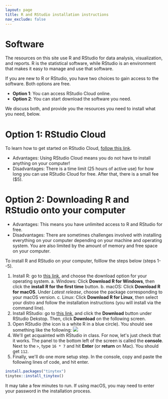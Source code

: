 ```yaml
---
layout: page
title: R and RStudio installation instructions
nav_exclude: false
---
```


# Software 

The resources on this site use R and RStudio for data analysis, visualization, and reports. R is the statistical software, while RStudio is an environment that makes it easy to manage and use that software. 

If you are new to R or RStudio, you have two choices to gain access to the software. Both options are free. 

- **Option 1**: You can access RStudio Cloud online.
- **Option 2**: You can start download the software you need.
     
We discuss both, and provide you the resources you need to install what you need, below. 

# Option 1: RStudio Cloud

To learn how to get started on RStudio Cloud, [follow this link](https://datafest-prep.github.io//slides/RStudioCloud.html). 

- Advantages: Using RStudio Cloud means you do not have to install anything on your computer! 
- Disadvantages: There is a time limit (25 hours of active use) for how long you can use RStudio Cloud for free. After that, there is a small fee ($5). 

# Option 2: Downloading R and RStudio onto your computer

- Advantages: This means you have unlimited access to R and RStudio for free. 
- Disadvantages: There are sometimes challenges involved with installing everything on your computer depending on your machine and operating system. You are also limited by the amount of memory and free space on your computer. 

To install R and RStudio on your computer, folllow the steps below (steps 1--5). 

1. Install R: go to [this link](https://mirror.las.iastate.edu/CRAN/), and choose the download option for your operating system.
    a. Windows: Click **Download R for Windows**, then click the **install R for the first time** button.
    b. macOS: Click **Download R for macOS**. Under *Latest release*, choose the package corresponding to your macOS version.
    c. Linux: Click **Download R for Linux**, then select your distro and follow the installation instructions (you will install via the command line).
2. Install RStudio: go to [this link](https://www.rstudio.com/products/rstudio/download/), and click the **Download** button under RStudio Dekstop. Then, click **Download** on the following screen.
3. Open RStudio (the icon is a white R in a blue circle). You should see something like the following:
![](rstudio_image.jpeg)
4. We'll get acquainted with RStudio in class. For now, let's just check that it works. The panel to the bottom left of the screen is called the **console**. Next to the `>`, type `16 * 7` and hit **Enter** (or **return** on Mac). You should get `112`.
5. Finally, we'll do one more setup step. In the console, copy and paste the following lines of code, and hit enter.

```R
install.packages("tinytex")
tinytex::install_tinytex()
```

It may take a few minutes to run. If using macOS, you may need to enter your password in the installation process.
